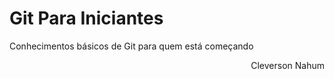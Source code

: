 <div>
<!-- <img src="../img/git-logo.png"></img> -->
  <h1>Git Para Iniciantes</h1>
  <p>Conhecimentos básicos de Git para quem está começando</p>
  <p align="right">Cleverson Nahum</p>
</div>